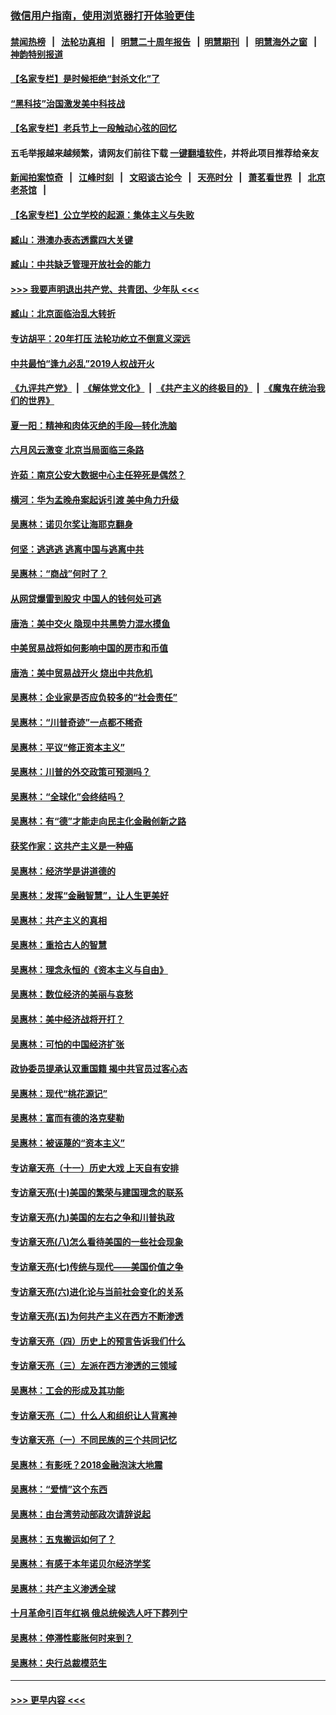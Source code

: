 ### [微信用户指南，使用浏览器打开体验更佳](https://github.com/gfw-breaker/banned-news1/blob/master/indexes/wechat-guide.md?t=0)
#### [禁闻热榜](热点新闻.md?t=0)  &nbsp;&nbsp;|&nbsp;&nbsp; [法轮功真相](https://github.com/gfw-breaker/truth/blob/master/README.md?t=0) &nbsp;&nbsp;|&nbsp;&nbsp; [明慧二十周年报告](https://github.com/gfw-breaker/mh-reports/blob/master/README.md?t=0) &nbsp;&nbsp;|&nbsp;&nbsp;[明慧期刊](https://github.com/gfw-breaker/mh-qikan) &nbsp;&nbsp;|&nbsp;&nbsp; [明慧海外之窗](https://github.com/gfw-breaker/mh-news/blob/master/README.md?t=0) &nbsp;&nbsp;|&nbsp;&nbsp; [神韵特别报道](https://github.com/gfw-breaker/mh-news/blob/master/shenyun.md?t=0)
#### [【名家专栏】是时候拒绝“封杀文化”了](../pages/nsc423/n11814093.md?t=02141544) 
#### [“黑科技”治国激发美中科技战](../pages/nsc423/n11638056.md?t=02141544) 
#### [【名家专栏】老兵节上一段触动心弦的回忆](../pages/nsc423/n11646016.md?t=02141544) 
#### 五毛举报越来越频繁，请网友们前往下载 [一键翻墙软件](https://github.com/gfw-breaker/ssr-accounts)，并将此项目推荐给亲友
#### [新闻拍案惊奇](https://github.com/gfw-breaker/banned-news1/blob/master/pages/link4.md) &nbsp;&nbsp;|&nbsp;&nbsp; [江峰时刻](https://github.com/gfw-breaker/banned-news1/blob/master/pages/link4.md) &nbsp;&nbsp;|&nbsp;&nbsp; [文昭谈古论今](https://github.com/gfw-breaker/banned-news1/blob/master/pages/link4.md) &nbsp;&nbsp;|&nbsp;&nbsp; [天亮时分](https://github.com/gfw-breaker/banned-news1/blob/master/pages/link4.md) &nbsp;&nbsp;|&nbsp;&nbsp; [萧茗看世界](https://github.com/gfw-breaker/banned-news1/blob/master/pages/link4.md) &nbsp;&nbsp;|&nbsp;&nbsp; [北京老茶馆](https://github.com/gfw-breaker/banned-news1/blob/master/pages/link4.md) &nbsp;&nbsp;|&nbsp;&nbsp; 
#### [【名家专栏】公立学校的起源：集体主义与失败](../pages/nsc423/n11601833.md?t=02141544) 
#### [臧山：港澳办表态透露四大关键](../pages/nsc423/n11421628.md?t=02141544) 
#### [臧山：中共缺乏管理开放社会的能力](../pages/nsc423/n11407457.md?t=02141544) 
#### [>>> 我要声明退出共产党、共青团、少年队 <<<](https://github.com/begood0513/goodnews/blob/master/quit/letter.md) 
#### [臧山：北京面临治乱大转折](../pages/nsc423/n11406895.md?t=02141544) 
#### [专访胡平：20年打压 法轮功屹立不倒意义深远](../pages/nsc423/n11398800.md?t=02141544) 
#### [中共最怕“逢九必乱”2019人权战开火](../pages/nsc423/n11385248.md?t=02141544) 
#### [《九评共产党》](https://github.com/begood0513/9ping.md/blob/master/README.md) &nbsp;|&nbsp; [《解体党文化》](../../../../jtdwh.md/blob/master/README.md)  &nbsp;|&nbsp; [《共产主义的终极目的》](../../../../gczydzjmd.md/blob/master/README.md) &nbsp;|&nbsp; [《魔鬼在统治我们的世界》](../../../../mgztzwmdsj.md/blob/master/README.md) 
#### [夏一阳：精神和肉体灭绝的手段—转化洗脑](../pages/nsc423/n11368250.md?t=02141544) 
#### [六月风云激变 北京当局面临三条路](../pages/nsc423/n11313668.md?t=02141544) 
#### [许茹：南京公安大数据中心主任猝死是偶然？](../pages/nsc423/n11064744.md?t=02141544) 
#### [横河：华为孟晚舟案起诉引渡 美中角力升级](../pages/nsc423/n11027230.md?t=02141544) 
#### [吴惠林：诺贝尔奖让海耶克翻身](../pages/nsc423/n10890049.md?t=02141544) 
#### [何坚：逃逃逃 逃离中国与逃离中共](../pages/nsc423/n10592891.md?t=02141544) 
#### [吴惠林：“商战”何时了？](../pages/nsc423/n10573558.md?t=02141544) 
#### [从网贷爆雷到股灾 中国人的钱何处可逃](../pages/nsc423/n10572800.md?t=02141544) 
#### [唐浩：美中交火 隐现中共黑势力混水摸鱼](../pages/nsc423/n10544040.md?t=02141544) 
#### [中美贸易战将如何影响中国的房市和币值](../pages/nsc423/n10543697.md?t=02141544) 
#### [唐浩：美中贸易战开火 烧出中共危机](../pages/nsc423/n10540126.md?t=02141544) 
#### [吴惠林：企业家是否应负较多的“社会责任”](../pages/nsc423/n10535022.md?t=02141544) 
#### [吴惠林：“川普奇迹”一点都不稀奇](../pages/nsc423/n10512808.md?t=02141544) 
#### [吴惠林：平议“修正资本主义”](../pages/nsc423/n10495724.md?t=02141544) 
#### [吴惠林：川普的外交政策可预测吗？](../pages/nsc423/n10462387.md?t=02141544) 
#### [吴惠林：“全球化”会终结吗？](../pages/nsc423/n10452838.md?t=02141544) 
#### [吴惠林：有“德”才能走向民主化金融创新之路](../pages/nsc423/n10432292.md?t=02141544) 
#### [获奖作家：这共产主义是一种癌](../pages/nsc423/n10431541.md?t=02141544) 
#### [吴惠林：经济学是讲道德的](../pages/nsc423/n10398014.md?t=02141544) 
#### [吴惠林：发挥“金融智慧”，让人生更美好](../pages/nsc423/n10375019.md?t=02141544) 
#### [吴惠林：共产主义的真相](../pages/nsc423/n10351394.md?t=02141544) 
#### [吴惠林：重拾古人的智慧](../pages/nsc423/n10337691.md?t=02141544) 
#### [吴惠林：理念永恒的《资本主义与自由》](../pages/nsc423/n10316274.md?t=02141544) 
#### [吴惠林：数位经济的美丽与哀愁](../pages/nsc423/n10292946.md?t=02141544) 
#### [吴惠林：美中经济战将开打？](../pages/nsc423/n10258825.md?t=02141544) 
#### [吴惠林：可怕的中国经济扩张](../pages/nsc423/n10219147.md?t=02141544) 
#### [政协委员提承认双重国籍 揭中共官员过客心态](../pages/nsc423/n10208809.md?t=02141544) 
#### [吴惠林：现代“桃花源记”](../pages/nsc423/n10185234.md?t=02141544) 
#### [吴惠林：富而有德的洛克斐勒](../pages/nsc423/n10142264.md?t=02141544) 
#### [吴惠林：被诬蔑的“资本主义”](../pages/nsc423/n10124816.md?t=02141544) 
#### [专访章天亮（十一）历史大戏 上天自有安排](../pages/nsc423/n10094905.md?t=02141544) 
#### [专访章天亮(十)美国的繁荣与建国理念的联系](../pages/nsc423/n10094899.md?t=02141544) 
#### [专访章天亮(九)美国的左右之争和川普执政](../pages/nsc423/n10094889.md?t=02141544) 
#### [专访章天亮(八)怎么看待美国的一些社会现象](../pages/nsc423/n10094857.md?t=02141544) 
#### [专访章天亮(七)传统与现代——美国价值之争](../pages/nsc423/n10093140.md?t=02141544) 
#### [专访章天亮(六)进化论与当前社会变化的关系](../pages/nsc423/n10092036.md?t=02141544) 
#### [专访章天亮(五)为何共产主义在西方不断渗透](../pages/nsc423/n10083620.md?t=02141544) 
#### [专访章天亮（四）历史上的预言告诉我们什么](../pages/nsc423/n10083606.md?t=02141544) 
#### [专访章天亮（三）左派在西方渗透的三领域](../pages/nsc423/n10081115.md?t=02141544) 
#### [吴惠林：工会的形成及其功能](../pages/nsc423/n10080633.md?t=02141544) 
#### [专访章天亮（二）什么人和组织让人背离神](../pages/nsc423/n10076637.md?t=02141544) 
#### [专访章天亮（一）不同民族的三个共同记忆](../pages/nsc423/n10074188.md?t=02141544) 
#### [吴惠林：有影呒？2018金融泡沫大地震](../pages/nsc423/n10040534.md?t=02141544) 
#### [吴惠林：“爱情”这个东西](../pages/nsc423/n10019423.md?t=02141544) 
#### [吴惠林：由台湾劳动部政次请辞说起](../pages/nsc423/n9979679.md?t=02141544) 
#### [吴惠林：五鬼搬运如何了？](../pages/nsc423/n9925338.md?t=02141544) 
#### [吴惠林：有感于本年诺贝尔经济学奖](../pages/nsc423/n9871883.md?t=02141544) 
#### [吴惠林：共产主义渗透全球](../pages/nsc423/n9812748.md?t=02141544) 
#### [十月革命引百年红祸 俄总统候选人吁下葬列宁](../pages/nsc423/n9810182.md?t=02141544) 
#### [吴惠林：停滞性膨胀何时来到？](../pages/nsc423/n9764136.md?t=02141544) 
#### [吴惠林：央行总裁模范生](../pages/nsc423/n9728134.md?t=02141544) 

----
#### [ >>> 更早内容 <<< ](../indexes/nsc423-earlier.md)
